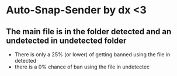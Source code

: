 # Auto-Snap-Sender by dx <3
## The main file is in the folder detected and an undetected in undetected folder
- There is only a 25% (or lower) of getting banned using the file in detected
- there is a 0% chance of ban using the file in undetectec

